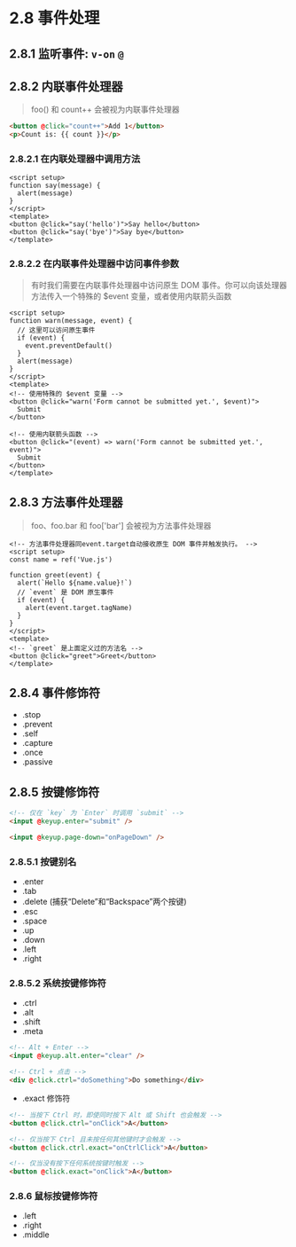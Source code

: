 # 2.8 事件处理

## 2.8.1 监听事件: `v-on` `@`

## 2.8.2 内联事件处理器

> foo() 和 count++ 会被视为内联事件处理器

```html
<button @click="count++">Add 1</button>
<p>Count is: {{ count }}</p>
```

### 2.8.2.1 在内联处理器中调用方法

```vue
<script setup>
function say(message) {
  alert(message)
}
</script>
<template>
<button @click="say('hello')">Say hello</button>
<button @click="say('bye')">Say bye</button>
</template>
```

### 2.8.2.2 在内联事件处理器中访问事件参数

> 有时我们需要在内联事件处理器中访问原生 DOM 事件。你可以向该处理器方法传入一个特殊的 $event 变量，或者使用内联箭头函数

```vue
<script setup>
function warn(message, event) {
  // 这里可以访问原生事件
  if (event) {
    event.preventDefault()
  }
  alert(message)
}
</script>
<template>
<!-- 使用特殊的 $event 变量 -->
<button @click="warn('Form cannot be submitted yet.', $event)">
  Submit
</button>

<!-- 使用内联箭头函数 -->
<button @click="(event) => warn('Form cannot be submitted yet.', event)">
  Submit
</button>
</template>
```

## 2.8.3 方法事件处理器

> foo、foo.bar 和 foo['bar'] 会被视为方法事件处理器

```vue
<!-- 方法事件处理器同event.target自动接收原生 DOM 事件并触发执行。 -->
<script setup>
const name = ref('Vue.js')

function greet(event) {
  alert(`Hello ${name.value}!`)
  // `event` 是 DOM 原生事件
  if (event) {
    alert(event.target.tagName)
  }
}
</script>
<template>
<!-- `greet` 是上面定义过的方法名 -->
<button @click="greet">Greet</button>
</template>
```

## 2.8.4 事件修饰符

- .stop
- .prevent
- .self
- .capture
- .once
- .passive

## 2.8.5 按键修饰符

```html
<!-- 仅在 `key` 为 `Enter` 时调用 `submit` -->
<input @keyup.enter="submit" />

<input @keyup.page-down="onPageDown" />
```

### 2.8.5.1 按键别名

- .enter
- .tab
- .delete (捕获“Delete”和“Backspace”两个按键)
- .esc
- .space
- .up
- .down
- .left
- .right

### 2.8.5.2 系统按键修饰符

- .ctrl
- .alt
- .shift
- .meta

```html
<!-- Alt + Enter -->
<input @keyup.alt.enter="clear" />

<!-- Ctrl + 点击 -->
<div @click.ctrl="doSomething">Do something</div>
```

- .exact 修饰符

```html
<!-- 当按下 Ctrl 时，即使同时按下 Alt 或 Shift 也会触发 -->
<button @click.ctrl="onClick">A</button>

<!-- 仅当按下 Ctrl 且未按任何其他键时才会触发 -->
<button @click.ctrl.exact="onCtrlClick">A</button>

<!-- 仅当没有按下任何系统按键时触发 -->
<button @click.exact="onClick">A</button>
```

### 2.8.6 鼠标按键修饰符

- .left
- .right
- .middle
